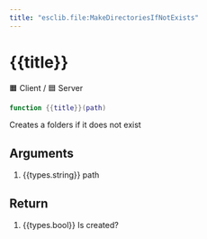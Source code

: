 ```yaml
---
title: "esclib.file:MakeDirectoriesIfNotExists"
---
```

# {{title}}
🟧 Client / 🟦 Server

``` lua
function {{title}}(path)
```

Creates a folders if it does not exist

## Arguments
1. {{types.string}} path

## Return
1. {{types.bool}} Is created?